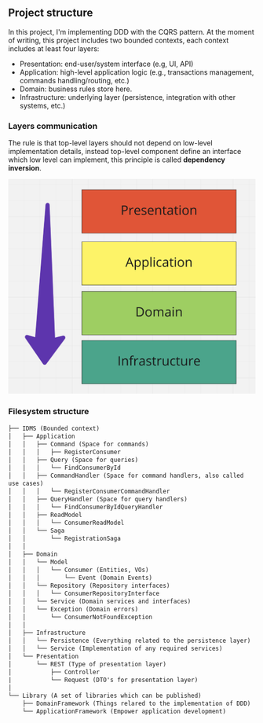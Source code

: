 ## Project structure

In this project, I'm implementing DDD with the CQRS pattern.
At the moment of writing, this project includes two bounded contexts, each context includes at least four layers: 
- Presentation: end-user/system interface (e.g, UI, API)
- Application: high-level application logic (e.g., transactions management, commands handling/routing, etc.)
- Domain: business rules store here.
- Infrastructure: underlying layer (persistence, integration with other systems, etc.)

### Layers communication

The rule is that top-level layers should not depend on low-level implementation details, 
instead top-level component define an interface which low level can implement, this principle is called **dependency inversion**.

![layers flow](./assets/layers-flow.png "layers flow")

### Filesystem structure

```
├── IDMS (Bounded context)
│   ├── Application
│   │   ├── Command (Space for commands)
│   │   │   ├── RegisterConsumer
│   │   ├── Query (Space for queries)
│   │   │   └── FindConsumerById
│   │   ├── CommandHandler (Space for command handlers, also called use cases)
│   │   │   └── RegisterConsumerCommandHandler
│   │   ├── QueryHandler (Space for query handlers)
│   │   │   └── FindConsumerByIdQueryHandler
│   │   ├── ReadModel
│   │   │   └── ConsumerReadModel
│   │   └── Saga
│   │       └── RegistrationSaga
│   │   
│   ├── Domain
│   │   └── Model
│   │   │   └── Consumer (Entities, VOs)
│   │   │       └── Event (Domain Events)
│   │   └── Repository (Repository interfaces)
│   │   │   └── ConsumerRepositoryInterface
│   │   └── Service (Domain services and interfaces)
│   │   └── Exception (Domain errors)
│   │       └── ConsumerNotFoundException
│   │   
│   ├── Infrastructure
│   │   └── Persistence (Everything related to the persistence layer)
│   │   └── Service (Implementation of any required services)
│   └── Presentation
│       └── REST (Type of presentation layer)
│           ├── Controller
|           └── Request (DTO's for presentation layer)
│       
└── Library (A set of libraries which can be published)
    ├── DomainFramework (Things relared to the implementation of DDD)
    └── ApplicationFramework (Empower application development)
```
